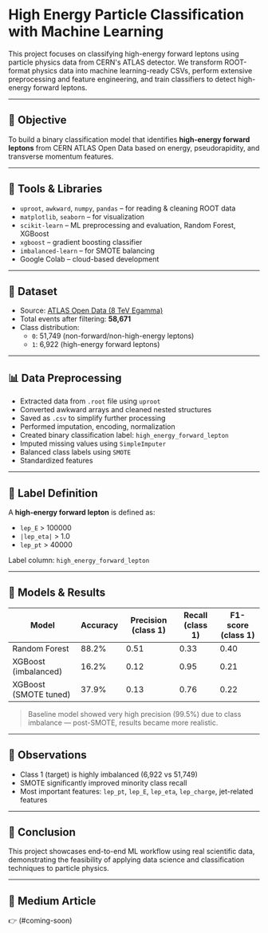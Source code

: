 
# High Energy Particle Classification with Machine Learning 

This project focuses on classifying high-energy forward leptons using particle physics data from CERN's ATLAS detector. We transform ROOT-format physics data into machine learning-ready CSVs, perform extensive preprocessing and feature engineering, and train classifiers to detect high-energy forward leptons.

---

## 📌 Objective

To build a binary classification model that identifies **high-energy forward leptons** from CERN ATLAS Open Data based on energy, pseudorapidity, and transverse momentum features.

---

## 🧰 Tools & Libraries
- `uproot`, `awkward`, `numpy`, `pandas` – for reading & cleaning ROOT data  
- `matplotlib`, `seaborn` – for visualization  
- `scikit-learn` – ML preprocessing and evaluation, Random Forest, XGBoost  
- `xgboost` – gradient boosting classifier  
- `imbalanced-learn` – for SMOTE balancing  
- Google Colab – cloud-based development

---
## 🧪 Dataset

- Source: [ATLAS Open Data (8 TeV Egamma)](https://atlas-opendata.web.cern.ch/Legacy8TeV/Data/DataEgamma.root)  
- Total events after filtering: **58,671**
- Class distribution:
  - `0`: 51,749 (non-forward/non-high-energy leptons)
  - `1`: 6,922 (high-energy forward leptons)

---

## 📊 Data Preprocessing
- Extracted data from `.root` file using `uproot`
- Converted awkward arrays and cleaned nested structures
- Saved as `.csv` to simplify further processing
- Performed imputation, encoding, normalization
- Created binary classification label: `high_energy_forward_lepton`
- Imputed missing values using `SimpleImputer`
- Balanced class labels using `SMOTE`
- Standardized features

---
## 🎯 Label Definition

A **high-energy forward lepton** is defined as:
- `lep_E` > 100000
- `|lep_eta|` > 1.0
- `lep_pt` > 40000

Label column: `high_energy_forward_lepton`

---
## 🧪 Models & Results

| Model                 | Accuracy | Precision (class 1) | Recall (class 1) | F1-score (class 1) |
|----------------------|----------|----------------------|------------------|---------------------|
| Random Forest         | 88.2%    | 0.51                 | 0.33             | 0.40                |
| XGBoost (imbalanced)  | 16.2%    | 0.12                 | 0.95             | 0.21                |
| XGBoost (SMOTE tuned) | 37.9%    | 0.13                 | 0.76             | 0.22                |

> Baseline model showed very high precision (99.5%) due to class imbalance — post-SMOTE, results became more realistic.

---

## 📌 Observations
- Class 1 (target) is highly imbalanced (6,922 vs 51,749)
- SMOTE significantly improved minority class recall
- Most important features: `lep_pt`, `lep_E`, `lep_eta`, `lep_charge`, jet-related features

---

## 🧾 Conclusion
This project showcases end-to-end ML workflow using real scientific data, demonstrating the feasibility of applying data science and classification techniques to particle physics.

---

## 📄 Medium Article
👉 (#coming-soon)
